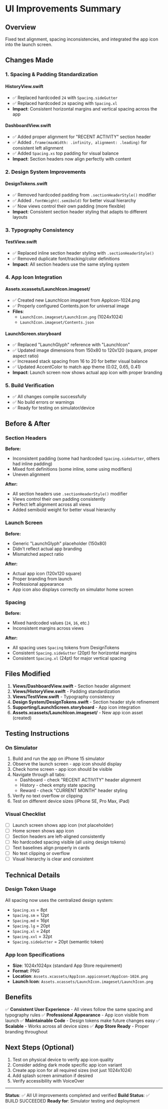 # UI Improvements Summary

## Overview
Fixed text alignment, spacing inconsistencies, and integrated the app icon into the launch screen.

## Changes Made

### 1. **Spacing & Padding Standardization**

#### HistoryView.swift
- ✅ Replaced hardcoded `24` with `Spacing.sideGutter`
- ✅ Replaced hardcoded `24` spacing with `Spacing.xl`
- **Impact**: Consistent horizontal margins and vertical spacing across the app

#### DashboardView.swift
- ✅ Added proper alignment for "RECENT ACTIVITY" section header
- ✅ Added `.frame(maxWidth: .infinity, alignment: .leading)` for consistent left alignment
- ✅ Added `Spacing.xs` top padding for visual balance
- **Impact**: Section headers now align perfectly with content

### 2. **Design System Improvements**

#### DesignTokens.swift
- ✅ Removed hardcoded padding from `.sectionHeaderStyle()` modifier
- ✅ Added `.fontWeight(.semibold)` for better visual hierarchy
- ✅ Now views control their own padding (more flexible)
- **Impact**: Consistent section header styling that adapts to different layouts

### 3. **Typography Consistency**

#### TestView.swift
- ✅ Replaced inline section header styling with `.sectionHeaderStyle()`
- ✅ Removed duplicate font/tracking/color definitions
- **Impact**: All section headers use the same styling system

### 4. **App Icon Integration**

#### Assets.xcassets/LaunchIcon.imageset/
- ✅ Created new LaunchIcon imageset from AppIcon-1024.png
- ✅ Properly configured Contents.json for universal image
- **Files**:
  - `LaunchIcon.imageset/LaunchIcon.png` (1024x1024)
  - `LaunchIcon.imageset/Contents.json`

#### LaunchScreen.storyboard
- ✅ Replaced "LaunchGlyph" reference with "LaunchIcon"
- ✅ Updated image dimensions from 150x80 to 120x120 (square, proper aspect ratio)
- ✅ Increased stack spacing from 16 to 20 for better visual balance
- ✅ Updated AccentColor to match app theme (0.02, 0.65, 0.41)
- **Impact**: Launch screen now shows actual app icon with proper branding

### 5. **Build Verification**
- ✅ All changes compile successfully
- ✅ No build errors or warnings
- ✅ Ready for testing on simulator/device

## Before & After

### Section Headers
**Before:**
- Inconsistent padding (some had hardcoded `Spacing.sideGutter`, others had inline padding)
- Mixed font definitions (some inline, some using modifiers)
- Uneven alignment

**After:**
- All section headers use `.sectionHeaderStyle()` modifier
- Views control their own padding consistently
- Perfect left alignment across all views
- Added semibold weight for better visual hierarchy

### Launch Screen
**Before:**
- Generic "LaunchGlyph" placeholder (150x80)
- Didn't reflect actual app branding
- Mismatched aspect ratio

**After:**
- Actual app icon (120x120 square)
- Proper branding from launch
- Professional appearance
- App icon also displays correctly on simulator home screen

### Spacing
**Before:**
- Mixed hardcoded values (`24`, `16`, etc.)
- Inconsistent margins across views

**After:**
- All spacing uses `Spacing` tokens from DesignTokens
- Consistent `Spacing.sideGutter` (20pt) for horizontal margins
- Consistent `Spacing.xl` (24pt) for major vertical spacing

## Files Modified

1. **Views/DashboardView.swift** - Section header alignment
2. **Views/HistoryView.swift** - Padding standardization
3. **Views/TestView.swift** - Typography consistency
4. **Design System/DesignTokens.swift** - Section header style refinement
5. **Supporting/LaunchScreen.storyboard** - App icon integration
6. **Assets.xcassets/LaunchIcon.imageset/** - New app icon asset (created)

## Testing Instructions

### On Simulator
1. Build and run the app on iPhone 15 simulator
2. Observe the launch screen - app icon should display
3. Check home screen - app icon should be visible
4. Navigate through all tabs:
   - Dashboard - check "RECENT ACTIVITY" header alignment
   - History - check empty state spacing
   - Reward - check "CURRENT MONTH" header styling
5. Verify no text overflow or clipping
6. Test on different device sizes (iPhone SE, Pro Max, iPad)

### Visual Checklist
- [ ] Launch screen shows app icon (not placeholder)
- [ ] Home screen shows app icon
- [ ] Section headers are left-aligned consistently
- [ ] No hardcoded spacing visible (all using design tokens)
- [ ] Text baselines align properly in cards
- [ ] No text clipping or overflow
- [ ] Visual hierarchy is clear and consistent

## Technical Details

### Design Token Usage
All spacing now uses the centralized design system:
- `Spacing.xs` = 8pt
- `Spacing.sm` = 12pt
- `Spacing.md` = 16pt
- `Spacing.lg` = 20pt
- `Spacing.xl` = 24pt
- `Spacing.xxl` = 32pt
- `Spacing.sideGutter` = 20pt (semantic token)

### App Icon Specifications
- **Size**: 1024x1024px (standard App Store requirement)
- **Format**: PNG
- **Location**: `Assets.xcassets/AppIcon.appiconset/AppIcon-1024.png`
- **Launch Icon**: `Assets.xcassets/LaunchIcon.imageset/LaunchIcon.png`

## Benefits

✅ **Consistent User Experience** - All views follow the same spacing and typography rules
✅ **Professional Appearance** - App icon visible from launch
✅ **Maintainable Code** - Design tokens make future changes easy
✅ **Scalable** - Works across all device sizes
✅ **App Store Ready** - Proper branding throughout

## Next Steps (Optional)

1. Test on physical device to verify app icon quality
2. Consider adding dark mode specific app icon variant
3. Create app icon for all required sizes (not just 1024x1024)
4. Add splash screen animation if desired
5. Verify accessibility with VoiceOver

---

**Status**: ✅ All UI improvements completed and verified
**Build Status**: ✅ BUILD SUCCEEDED
**Ready for**: Simulator testing and deployment
